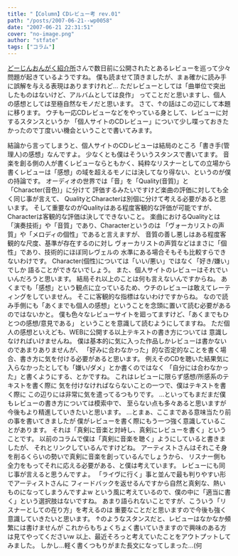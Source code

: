 ```yaml
---
title: "【Column】CDレビュー考 rev.01"
path: "/posts/2007-06-21--wp0058"
date: "2007-06-21 22:31:51"
cover: "no-image.png"
author: "stfate"
tags: ["コラム"]
---
```



<a href="http://blog.goo.ne.jp/mokichi-8020/" target="_blank">どーじんおんがく紹介所</a>さんで数日前に公開されたとあるレビューを巡って少々問題が起きているようですね。
僕も読ませて頂きましたが、まぁ確かに読み手に誤解を与える表現はありますけれど…
ただレビューとしては「曲単位で突出したものはないけど、アルバムとしては良作」
ってことだと思いますし、個人の感想としては至極自然なモノだと思います。
さて、↑の話はこの辺にして本題に移ります。
ウチも一応CDレビューなどをやっている身として、レビューに対するスタンスというか
「個人サイトのCDレビュー」について少し喋っておきたかったので丁度いい機会ということで書いてみます。
<br>

<!--more-->
結論から言ってしまうと、個人サイトのCDレビューは結局のところ「書き手(管理人)の感想」なんですよ。
少なくとも僕はそういうスタンスで書いてます。
音楽を創る側の人が書くレビューならともかく、純粋なリスナーとしての立場から
書くレビューは「感想」の域を超えるモノには決してなり得ない、というのが僕の持論です。
オーディオの世界では「音」を「Quality(音質)」と「Character(音色)」に分けて
評価するみたいですけど楽曲の評価に対しても全く同じ事が言えて、
QualityとCharacterは別個に分けて考える必要があると思います。
そして重要なのがQualityはある程度客観的な評価が可能ですが、
Characterは客観的な評価は決してできないこと。
楽曲におけるQualityとは「演奏技術」や「音質」であり、Characterというのは
「ヴォーカリストの声質」や「メロディの個性」であると言えますが、
音質の善し悪しはある程度客観的な尺度、基準が存在するのに対し
ヴォーカリストの声質などはまさに「個性」であり、技術的にほぼ同レヴェルの
水準にある場合そもそも比較すらできないわけです。
Character(個性)については「いい/悪い」ではなく「好き/嫌い」でしか
語ることができないでしょう。
また、個人サイトのレビューはそれでいいんだろうと思います。
結局それ以上のことは何も言えないんですからね。
あくまでも「感想」という観点に立っているため、ウチのレビューは敢えてレーティングをしていません。
そこに客観的な指標はないわけですからね。
なので読み手側にも「あくまでも個人の感想」ということを念頭に置いて読む必要があるのではないかと。
僕も色々なレビューサイトを廻ってますけど、「あくまでもひとつの感想/意見である」
ということを意識して読むようにしてますね。
ただ個人の感想といえども、WEBに公開する以上テキストの書き方については
意識しなければいけませんね。
僕は基本的に気に入った作品しかレビューは書かないのであまりありませんが、
「好みに合わなかった」的な否定的なことを書く場合、書き方に気を付ける必要があると思います。
例えそのCDを聴いた結果気に入らなかったとしても「嫌い/ダメ」とか書くのではなく
「自分には合わなかった」と書くようにする、とかですね。
これはレビューに限らず感想/所感系のテキストを書く際に
気を付けなければならないことの一つで、僕はテキストを書く際に
この辺りには非常に気を遣ってるつもりです。
…といってもまだまだ僕もレビューの書き方については模索中で、
至らない点も多々あると思いますが今後もより精進していきたいと思います。
…とまぁ、ここまである意味当たり前の事を書いてきましたが
僕がレビューを書く際にもう一つ強く意識していることがあります。
それは「真剣に音楽と対峙し、真剣にレビューを書く」ということです。
以前のコラムで僕は「真剣に音楽を聴く」ようにしていると書きましたが、
それとリンクしているんですけどね。
アーティストさんはそれこそ身を削るくらいの勢いで真剣に音楽を創っているんでしょうから、
リスナー側も全力をもってそれに応える必要がある、と僕は考えています。
レビューにも同じ事が言えると思うんですよ。
「ライヴに行く」事と並んで最も判りやすい形でアーティストさんに
フィードバックを返せるんですから自然と真剣な、熱いものになってしまうんですよw
という風に考えているので、僕の中に「適当に書く」という選択肢はないですね。
あまり語られないことですが、こういう「リスナーとしての在り方」を考えるのは
重要なことだと思いますので今後も強く意識していきたいと思います。
↑のようなスタンスだと、レビューはなかなか頻繁には書けませんが
これからもちょくちょく書いていきますので興味のある方は見てやってくださいw
以上、最近そろっと考えていたことをアウトプットしてみました。
しかし…軽く書くつもりがまた長文になってしまった…(何
